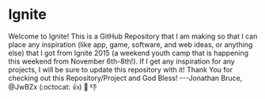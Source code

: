 # Ignite
Welcome to Ignite! This is a GitHub Repository that I am making so that I can place any inspiration (like app, game, software, and web ideas, or anything else) that I got from Ignite 2015 (a weekend youth camp that is happening this weekend from November 6th-8th!). If I get any inspiration for any projects, I will be sure to update this repository with it! Thank You for checking out this Repository/Project and God Bless! ---Jonathan Bruce, @JwBZx (:octocat: :+1:) :crown: :-1:
